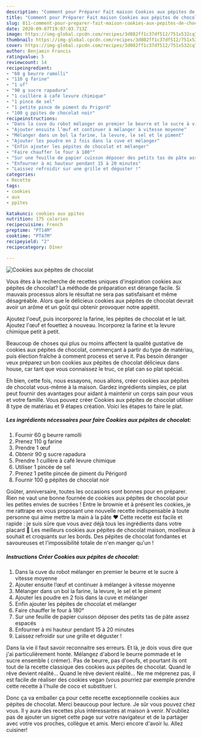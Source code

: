 ```yaml
---
description: "Comment pour Préparer Fait maison Cookies aux pépites de chocolat"
title: "Comment pour Préparer Fait maison Cookies aux pépites de chocolat"
slug: 811-comment-pour-preparer-fait-maison-cookies-aux-pepites-de-chocolat
date: 2020-09-07T19:07:03.713Z
image: https://img-global.cpcdn.com/recipes/3d082ff1c37df512/751x532cq70/cookies-aux-pepites-de-chocolat-photo-principale-de-la-recette.jpg
thumbnail: https://img-global.cpcdn.com/recipes/3d082ff1c37df512/751x532cq70/cookies-aux-pepites-de-chocolat-photo-principale-de-la-recette.jpg
cover: https://img-global.cpcdn.com/recipes/3d082ff1c37df512/751x532cq70/cookies-aux-pepites-de-chocolat-photo-principale-de-la-recette.jpg
author: Benjamin Francis
ratingvalue: 5
reviewcount: 14
recipeingredient:
- "60 g beurre ramolli"
- "110 g farine"
- "1 uf"
- "90 g sucre rapadura"
- "1 cuillère à café levure chimique"
- "1 pince de sel"
- "1 petite pince de piment du Prigord"
- "100 g ppites de chocolat noir"
recipeinstructions:
- "Dans la cuve du robot mélanger en premier le beurre et le sucre à vitesse moyenne"
- "Ajouter ensuite l’œuf et continuer à mélanger à vitesse moyenne"
- "Mélanger dans un bol la farine, la levure, le sel et le piment"
- "Ajouter les poudre en 2 fois dans la cuve et mélanger"
- "Enfin ajouter les pépites de chocolat et mélanger"
- "Faire chauffer le four à 180°"
- "Sur une feuille de papier cuisson déposer des petits tas de pâte assez espacés"
- "Enfourner à mi hauteur pendant 15 à 20 minutes"
- "Laissez refroidir sur une grille et déguster !"
categories:
- Recette
tags:
- cookies
- aux
- ppites

katakunci: cookies aux ppites 
nutrition: 175 calories
recipecuisine: French
preptime: "PT14M"
cooktime: "PT47M"
recipeyield: "2"
recipecategory: Dîner

---
```



![Cookies aux pépites de chocolat](https://img-global.cpcdn.com/recipes/3d082ff1c37df512/751x532cq70/cookies-aux-pepites-de-chocolat-photo-principale-de-la-recette.jpg)

Vous êtes à la recherche de recettes uniques d'inspiration cookies aux pépites de chocolat? La méthode de préparation est dérange facile. Si mauvais processus alors le résultat ne sera pas satisfaisant et même désagréable. Alors que le délicieux cookies aux pépites de chocolat devrait avoir un arôme et un goût qui obtenir provoquer notre appétit.

Ajoutez l&#39;oeuf, puis incorporez la farine, les pépites de chocolat et le lait. Ajoutez l&#39;œuf et fouettez à nouveau. Incorporez la farine et la levure chimique petit à petit.

Beaucoup de choses qui plus ou moins affectent la qualité gustative de cookies aux pépites de chocolat, commençant à partir du type de matériau, puis élection fraîche à comment process et serve it. Pas besoin déranger veux préparez un bon cookies aux pépites de chocolat délicieux dans house, car tant que vous connaissez le truc, ce plat can so plat spécial.


Eh bien, cette fois, nous essayons, nous allons, créer cookies aux pépites de chocolat vous-même à la maison. Gardez ingrédients simples, ce plat peut fournir des avantages pour aidant à maintenir un corps sain pour vous et votre famille. Vous pouvez créer Cookies aux pépites de chocolat utiliser 8 type de matériau et 9 étapes création. Voici les étapes to faire le plat.

<!--inarticleads1-->

##### Les ingrédients nécessaires pour faire Cookies aux pépites de chocolat:

1. Fournir 60 g beurre ramolli
1. Prenez 110 g farine
1. Prendre 1 œuf
1. Obtenir 90 g sucre rapadura
1. Prendre 1 cuillère à café levure chimique
1. Utiliser 1 pincée de sel
1. Prenez 1 petite pincée de piment du Périgord
1. Fournir 100 g pépites de chocolat noir


Goûter, anniversaire, toutes les occasions sont bonnes pour en préparer. Rien ne vaut une bonne fournée de cookies aux pépites de chocolat pour les petites envies de sucrées ! Entre le brownie et à présent les cookies, je me rattrape en vous proposant une nouvelle recette indispensable à toute personne qui aime mettre la main à la pâte ♥ Cette recette est facile et rapide : je suis sûre que vous avez déjà tous les ingrédients dans votre placard 🙂 Les meilleurs cookies aux pépites de chocolat maison, moelleux à souhait et croquants sur les bords. Des pépites de chocolat fondantes et savoureuses et l&#39;impossibilité totale de n&#39;en manger qu&#39;un ! 

<!--inarticleads2-->

##### Instructions Créer Cookies aux pépites de chocolat:

1. Dans la cuve du robot mélanger en premier le beurre et le sucre à vitesse moyenne
1. Ajouter ensuite l’œuf et continuer à mélanger à vitesse moyenne
1. Mélanger dans un bol la farine, la levure, le sel et le piment
1. Ajouter les poudre en 2 fois dans la cuve et mélanger
1. Enfin ajouter les pépites de chocolat et mélanger
1. Faire chauffer le four à 180°
1. Sur une feuille de papier cuisson déposer des petits tas de pâte assez espacés
1. Enfourner à mi hauteur pendant 15 à 20 minutes
1. Laissez refroidir sur une grille et déguster !


Dans la vie il faut savoir reconnaitre ses erreurs. Et là, je dois vous dire que j&#39;ai particulièrement honte. Mélangez d&#39;abord le beurre pommade et le sucre ensemble ( crémer). Pas de beurre, pas d&#39;oeufs, et pourtant ils ont tout de la recette classique des cookies aux pépites de chocolat. Quand le rêve devient réalité… Quand le rêve devient réalité… Ne me méprenez pas, il est facile de réaliser des cookies vegan (vous pourriez par exemple prendre cette recette à l&#39;huile de coco et substituer l. 


Donc ça va emballer ça pour cette recette exceptionnelle cookies aux pépites de chocolat. Merci beaucoup pour lecture. Je sûr vous pouvez chez vous. Il y aura des recettes plus  intéressantes at maison à venir. N'oubliez pas de ajouter un signet cette page sur votre navigateur et de la partager avec votre vos proches, collègue et amis. Merci encore d'avoir lu. Allez cuisiner!
